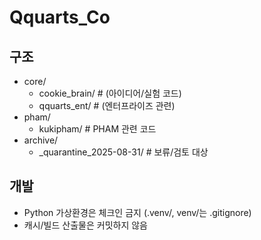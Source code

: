 # Qquarts_Co

## 구조
- core/
  - cookie_brain/         # (아이디어/실험 코드)
  - qquarts_ent/          # (엔터프라이즈 관련)
- pham/
  - kukipham/             # PHAM 관련 코드
- archive/
  - _quarantine_2025-08-31/  # 보류/검토 대상

## 개발
- Python 가상환경은 체크인 금지 (.venv/, venv/는 .gitignore)
- 캐시/빌드 산출물은 커밋하지 않음
